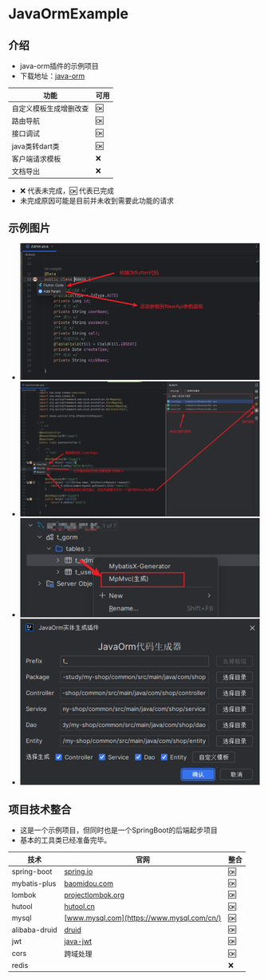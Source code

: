 # JavaOrmExample

## 介绍

- java-orm插件的示例项目
- 下载地址：[java-orm](https://plugins.jetbrains.com/plugin/20888-javaorm)

| 功能          | 可用 |
|-------------|----|
| 自定义模板生成增删改查 | 🆗 |
| 路由导航        | 🆗 |
| 接口调试        | 🆗 |
| java类转dart类 | 🆗 |
| 客户端请求模板     | ❌  |
| 文档导出        | ❌  |

- ❌ 代表未完成，🆗 代表已完成
- 未完成原因可能是目前并未收到需要此功能的请求

## 示例图片

- ![](image/img.png)
- ![](image/img_1.png)
- ![](image/img_2.png)
- ![](image/img_3.png)

## 项目技术整合

- 这是一个示例项目，但同时也是一个SpringBoot的后端起步项目
- 基本的工具类已经准备完毕。

| 技术            | 官网                                                   | 整合 |
|---------------|------------------------------------------------------|----|
| spring-boot   | [spring.io](https://spring.io/projects/spring-boot/) | 🆗 |
| mybatis-plus  | [baomidou.com](https://baomidou.com/)                | 🆗 |
| lombok        | [projectlombok.org](https://projectlombok.org/)      | 🆗 |
| hutool        | [hutool.cn](https://hutool.cn/)                      | 🆗 |
| mysql         | [www.mysql.com](https://www.mysql.com/cn/)           | 🆗 |
| alibaba-druid | [druid](https://github.com/alibaba/druid)            | 🆗 |
| jwt           | [java-jwt](https://github.com/auth0/java-jwt)        | 🆗 |
| cors          | 跨域处理                                                 | 🆗 |
| redis         |                                                      | ❌  |

